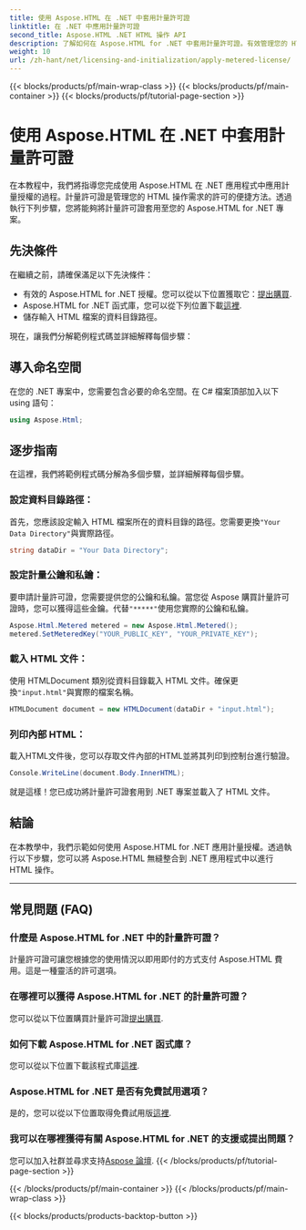 ```yaml
---
title: 使用 Aspose.HTML 在 .NET 中套用計量許可證
linktitle: 在 .NET 中應用計量許可證
second_title: Aspose.HTML .NET HTML 操作 API
description: 了解如何在 Aspose.HTML for .NET 中套用計量許可證。有效管理您的 HTML 操作需求。現在就開始吧！
weight: 10
url: /zh-hant/net/licensing-and-initialization/apply-metered-license/
---
```


{{< blocks/products/pf/main-wrap-class >}}
{{< blocks/products/pf/main-container >}}
{{< blocks/products/pf/tutorial-page-section >}}

# 使用 Aspose.HTML 在 .NET 中套用計量許可證

在本教程中，我們將指導您完成使用 Aspose.HTML 在 .NET 應用程式中應用計量授權的過程。計量許可證是管理您的 HTML 操作需求的許可的便捷方法。透過執行下列步驟，您將能夠將計量許可證套用至您的 Aspose.HTML for .NET 專案。

## 先決條件

在繼續之前，請確保滿足以下先決條件：

- 有效的 Aspose.HTML for .NET 授權。您可以從以下位置獲取它：[提出購買](https://purchase.aspose.com/buy).
-  Aspose.HTML for .NET 函式庫，您可以從下列位置下載[這裡](https://releases.aspose.com/html/net/).
- 儲存輸入 HTML 檔案的資料目錄路徑。

現在，讓我們分解範例程式碼並詳細解釋每個步驟：

## 導入命名空間

在您的 .NET 專案中，您需要包含必要的命名空間。在 C# 檔案頂部加入以下 using 語句：

```csharp
using Aspose.Html;
```

## 逐步指南

在這裡，我們將範例程式碼分解為多個步驟，並詳細解釋每個步驟。

### 設定資料目錄路徑：

   首先，您應該設定輸入 HTML 檔案所在的資料目錄的路徑。您需要更換`"Your Data Directory"`與實際路徑。

   ```csharp
   string dataDir = "Your Data Directory";
   ```

### 設定計量公鑰和私鑰：

   要申請計量許可證，您需要提供您的公鑰和私鑰。當您從 Aspose 購買計量許可證時，您可以獲得這些金鑰。代替`"*****"`使用您實際的公鑰和私鑰。

   ```csharp
   Aspose.Html.Metered metered = new Aspose.Html.Metered();
   metered.SetMeteredKey("YOUR_PUBLIC_KEY", "YOUR_PRIVATE_KEY");
   ```

### 載入 HTML 文件：

   使用 HTMLDocument 類別從資料目錄載入 HTML 文件。確保更換`"input.html"`與實際的檔案名稱。

   ```csharp
   HTMLDocument document = new HTMLDocument(dataDir + "input.html");
   ```

### 列印內部 HTML：

   載入HTML文件後，您可以存取文件內部的HTML並將其列印到控制台進行驗證。

   ```csharp
   Console.WriteLine(document.Body.InnerHTML);
   ```

就是這樣！您已成功將計量許可證套用到 .NET 專案並載入了 HTML 文件。

## 結論

在本教學中，我們示範如何使用 Aspose.HTML for .NET 應用計量授權。透過執行以下步驟，您可以將 Aspose.HTML 無縫整合到 .NET 應用程式中以進行 HTML 操作。

---

## 常見問題 (FAQ)

### 什麼是 Aspose.HTML for .NET 中的計量許可證？
計量許可證可讓您根據您的使用情況以即用即付的方式支付 Aspose.HTML 費用。這是一種靈活的許可選項。

### 在哪裡可以獲得 Aspose.HTML for .NET 的計量許可證？
您可以從以下位置購買計量許可證[提出購買](https://purchase.aspose.com/buy).

### 如何下載 Aspose.HTML for .NET 函式庫？
您可以從以下位置下載該程式庫[這裡](https://releases.aspose.com/html/net/).

### Aspose.HTML for .NET 是否有免費試用選項？
是的，您可以從以下位置取得免費試用版[這裡](https://releases.aspose.com/).

### 我可以在哪裡獲得有關 Aspose.HTML for .NET 的支援或提出問題？
您可以加入社群並尋求支持[Aspose 論壇](https://forum.aspose.com/).
{{< /blocks/products/pf/tutorial-page-section >}}

{{< /blocks/products/pf/main-container >}}
{{< /blocks/products/pf/main-wrap-class >}}

{{< blocks/products/products-backtop-button >}}
